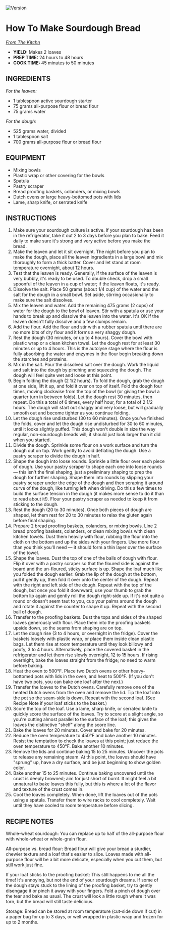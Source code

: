 ![Version]([https://img.shields.io/github/package-json/v/tbremer/sourdough?style=flat-square&labelColor=%2316161d)

# How To Make Sourdough Bread

_[From The Kitchn](https://www.thekitchn.com/how-to-make-sourdough-bread-224367)_

- **YIELD:** Makes 2 loaves
- **PREP TIME:** 24 hours to 48 hours
- **COOK TIME:** 45 minutes to 50 minutes

## INGREDIENTS

_For the leaven:_

- 1 tablespoon active sourdough starter
- 75 grams all-purpose flour or bread flour
- 75 grams water

_For the dough:_

- 525 grams water, divided
- 1 tablespoon salt
- 700 grams all-purpose flour or bread flour

## EQUIPMENT

- Mixing bowls
- Plastic wrap or other covering for the bowls
- Spatula
- Pastry scraper
- Bread proofing baskets, colanders, or mixing bowls
- Dutch ovens or large heavy-bottomed pots with lids
- Lame, sharp knife, or serrated knife

## INSTRUCTIONS

1. Make sure your sourdough culture is active. If your sourdough has been in the refrigerator, take it out 2 to 3 days before you plan to bake. Feed it daily to make sure it's strong and very active before you make the bread.
1. Make the leaven and let it sit overnight. The night before you plan to make the dough, place all the leaven ingredients in a large bowl and mix thoroughly to form a thick batter. Cover and let stand at room temperature overnight, about 12 hours.
1. Test that the leaven is ready. Generally, if the surface of the leaven is very bubbly, it's ready to be used. To double check, drop a small spoonful of the leaven in a cup of water; if the leaven floats, it's ready.
1. Dissolve the salt. Place 50 grams (about 1/4 cup) of the water and the salt for the dough in a small bowl. Set aside, stirring occasionally to make sure the salt dissolves.
1. Mix the leaven and water. Add the remaining 475 grams (2 cups) of water for the dough to the bowl of leaven. Stir with a spatula or use your hands to break up and dissolve the leaven into the water. It's OK if the leaven doesn't fully dissolve and a few clumps remain.
1. Add the flour. Add the flour and stir with a rubber spatula until there are no more bits of dry flour and it forms a very shaggy dough.
1. Rest the dough (30 minutes, or up to 4 hours). Cover the bowl with plastic wrap or a clean kitchen towel. Let the dough rest for at least 30 minutes or up to 4 hours. This is the autolyse stage where the flour is fully absorbing the water and enzymes in the flour begin breaking down the starches and proteins.
1. Mix in the salt. Pour the dissolved salt over the dough. Work the liquid and salt into the dough by pinching and squeezing the dough. The dough will feel quite wet and loose at this point.
1. Begin folding the dough (2 1/2 hours). To fold the dough, grab the dough at one side, lift it up, and fold it over on top of itself. Fold the dough four times, moving clockwise from the top of the bowl (or giving the bowl a quarter turn in between folds). Let the dough rest 30 minutes, then repeat. Do this a total of 6 times, every half hour, for a total of 2 1/2 hours. The dough will start out shaggy and very loose, but will gradually smooth out and become tighter as you continue folding.
1. Let the dough rise undisturbed (30 to 60 minutes). Once you've finished the folds, cover and let the dough rise undisturbed for 30 to 60 minutes, until it looks slightly puffed. This dough won't double in size the way regular, non-sourdough breads will; it should just look larger than it did when you started.
1. Divide the dough. Sprinkle some flour on a work surface and turn the dough out on top. Work gently to avoid deflating the dough. Use a pastry scraper to divide the dough in half.
1. Shape the dough into loose rounds. Sprinkle a little flour over each piece of dough. Use your pastry scraper to shape each one into loose rounds — this isn't the final shaping, just a preliminary shaping to prep the dough for further shaping. Shape them into rounds by slipping your pastry scraper under the edge of the dough and then scraping it around curve of the dough, like turning left when driving. Do this a few times to build the surface tension in the dough (it makes more sense to do it than to read about it!). Flour your pastry scraper as needed to keep it from sticking to the dough.
1. Rest the dough (20 to 30 minutes). Once both pieces of dough are shaped, let them rest for 20 to 30 minutes to relax the gluten again before final shaping.
1. Prepare 2 bread proofing baskets, colanders, or mixing bowls. Line 2 bread proofing baskets, colanders, or clean mixing bowls with clean kitchen towels. Dust them heavily with flour, rubbing the flour into the cloth on the bottom and up the sides with your fingers. Use more flour than you think you'll need — it should form a thin layer over the surface of the towel.
1. Shape the loaves. Dust the top of one of the balls of dough with flour. Flip it over with a pastry scraper so that the floured side is against the board and the un-floured, sticky surface is up. Shape the loaf much like you folded the dough earlier: Grab the lip of the dough at the bottom, pull it gently up, then fold it over onto the center of the dough. Repeat with the right and left side of the dough. Repeat with the top of the dough, but once you fold it downward, use your thumb to grab the bottom lip again and gently roll the dough right-side up. If it's not quite a round or doesn't seem taut to you, cup your palms around the dough and rotate it against the counter to shape it up. Repeat with the second ball of dough.
1. Transfer to the proofing baskets. Dust the tops and sides of the shaped loaves generously with flour. Place them into the proofing baskets upside down, so the seams from shaping are on top.
1. Let the dough rise (3 to 4 hours, or overnight in the fridge). Cover the baskets loosely with plastic wrap, or place them inside clean plastic bags. Let them rise at room temperature until they look billowy and poofy, 3 to 4 hours. Alternatively, place the covered basket in the refrigerator and let them rise slowly overnight, 12 to 15 hours. If rising overnight, bake the loaves straight from the fridge; no need to warm before baking.
1. Heat the oven to 500°F. Place two Dutch ovens or other heavy-bottomed pots with lids in the oven, and heat to 500°F. (If you don't have two pots, you can bake one loaf after the next.)
1. Transfer the loaves to the Dutch ovens. Carefully remove one of the heated Dutch ovens from the oven and remove the lid. Tip the loaf into the pot so the seam-side is down. Repeat with the second loaf. (See Recipe Note if your loaf sticks to the basket.)
1. Score the top of the loaf. Use a lame, sharp knife, or serrated knife to quickly score the surface of the loaves. Try to score at a slight angle, so you're cutting almost parallel to the surface of the loaf; this gives the loaves the distinctive "shelf" along the score line.
1. Bake the loaves for 20 minutes. Cover and bake for 20 minutes.
1. Reduce the oven temperature to 450°F and bake another 10 minutes. Resist the temptation to check the loaves at this point; just reduce the oven temperature to 450°F. Bake another 10 minutes.
1. Remove the lids and continue baking 15 to 25 minutes. Uncover the pots to release any remaining steam. At this point, the loaves should have "sprung" up, have a dry surface, and be just beginning to show golden color.
1. Bake another 15 to 25 minutes. Continue baking uncovered until the crust is deeply browned; aim for just short of burnt. It might feel a bit unnatural to bake loaves this fully, but this is where a lot of the flavor and texture of the crust comes in.
1. Cool the loaves completely. When done, lift the loaves out of the pots using a spatula. Transfer them to wire racks to cool completely. Wait until they have cooled to room temperature before slicing.

## RECIPE NOTES

Whole-wheat sourdough: You can replace up to half of the all-purpose flour with whole-wheat or whole-grain flour.

All-purpose vs. bread flour: Bread flour will give your bread a sturdier, chewier texture and a loaf that's easier to slice. Loaves made with all-purpose flour will be a bit more delicate, especially when you cut them, but still work just fine.

If your loaf sticks to the proofing basket: This still happens to me all the time! It's annoying, but not the end of your sourdough dreams. If some of the dough stays stuck to the lining of the proofing basket, try to gently disengage it or pinch it away with your fingers. Fold a pinch of dough over the tear and bake as usual. The crust will look a little rough where it was torn, but the bread will still taste delicious.

Storage: Bread can be stored at room temperature (cut-side down if cut) in a paper bag for up to 3 days, or well wrapped in plastic wrap and frozen for up to 2 months.
